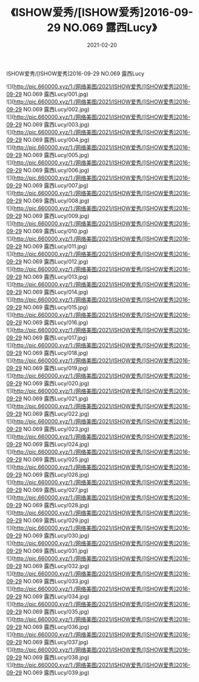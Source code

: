 ﻿---
layout: post
title:  《ISHOW爱秀/[ISHOW爱秀]2016-09-29 NO.069 露西Lucy》
date:   2021-02-20
img: http://pic.660000.xyz/1:/网络美图/2021/ISHOW爱秀/[ISHOW爱秀]2016-09-29 NO.069 露西Lucy/000.jpg
categories: [美女, 清纯, 唯美]
---

ISHOW爱秀/[ISHOW爱秀]2016-09-29 NO.069 露西Lucy

 ![](http://pic.660000.xyz/1:/网络美图/2021/ISHOW爱秀/[ISHOW爱秀]2016-09-29 NO.069 露西Lucy/001.jpg) <br>![](http://pic.660000.xyz/1:/网络美图/2021/ISHOW爱秀/[ISHOW爱秀]2016-09-29 NO.069 露西Lucy/002.jpg) <br>![](http://pic.660000.xyz/1:/网络美图/2021/ISHOW爱秀/[ISHOW爱秀]2016-09-29 NO.069 露西Lucy/003.jpg) <br>![](http://pic.660000.xyz/1:/网络美图/2021/ISHOW爱秀/[ISHOW爱秀]2016-09-29 NO.069 露西Lucy/004.jpg) <br>![](http://pic.660000.xyz/1:/网络美图/2021/ISHOW爱秀/[ISHOW爱秀]2016-09-29 NO.069 露西Lucy/005.jpg) <br>![](http://pic.660000.xyz/1:/网络美图/2021/ISHOW爱秀/[ISHOW爱秀]2016-09-29 NO.069 露西Lucy/006.jpg) <br>![](http://pic.660000.xyz/1:/网络美图/2021/ISHOW爱秀/[ISHOW爱秀]2016-09-29 NO.069 露西Lucy/007.jpg) <br>![](http://pic.660000.xyz/1:/网络美图/2021/ISHOW爱秀/[ISHOW爱秀]2016-09-29 NO.069 露西Lucy/008.jpg) <br>![](http://pic.660000.xyz/1:/网络美图/2021/ISHOW爱秀/[ISHOW爱秀]2016-09-29 NO.069 露西Lucy/009.jpg) <br>![](http://pic.660000.xyz/1:/网络美图/2021/ISHOW爱秀/[ISHOW爱秀]2016-09-29 NO.069 露西Lucy/010.jpg) <br>![](http://pic.660000.xyz/1:/网络美图/2021/ISHOW爱秀/[ISHOW爱秀]2016-09-29 NO.069 露西Lucy/011.jpg) <br>![](http://pic.660000.xyz/1:/网络美图/2021/ISHOW爱秀/[ISHOW爱秀]2016-09-29 NO.069 露西Lucy/012.jpg) <br>![](http://pic.660000.xyz/1:/网络美图/2021/ISHOW爱秀/[ISHOW爱秀]2016-09-29 NO.069 露西Lucy/013.jpg) <br>![](http://pic.660000.xyz/1:/网络美图/2021/ISHOW爱秀/[ISHOW爱秀]2016-09-29 NO.069 露西Lucy/014.jpg) <br>![](http://pic.660000.xyz/1:/网络美图/2021/ISHOW爱秀/[ISHOW爱秀]2016-09-29 NO.069 露西Lucy/015.jpg) <br>![](http://pic.660000.xyz/1:/网络美图/2021/ISHOW爱秀/[ISHOW爱秀]2016-09-29 NO.069 露西Lucy/016.jpg) <br>![](http://pic.660000.xyz/1:/网络美图/2021/ISHOW爱秀/[ISHOW爱秀]2016-09-29 NO.069 露西Lucy/017.jpg) <br>![](http://pic.660000.xyz/1:/网络美图/2021/ISHOW爱秀/[ISHOW爱秀]2016-09-29 NO.069 露西Lucy/018.jpg) <br>![](http://pic.660000.xyz/1:/网络美图/2021/ISHOW爱秀/[ISHOW爱秀]2016-09-29 NO.069 露西Lucy/019.jpg) <br>![](http://pic.660000.xyz/1:/网络美图/2021/ISHOW爱秀/[ISHOW爱秀]2016-09-29 NO.069 露西Lucy/020.jpg) <br>![](http://pic.660000.xyz/1:/网络美图/2021/ISHOW爱秀/[ISHOW爱秀]2016-09-29 NO.069 露西Lucy/021.jpg) <br>![](http://pic.660000.xyz/1:/网络美图/2021/ISHOW爱秀/[ISHOW爱秀]2016-09-29 NO.069 露西Lucy/022.jpg) <br>![](http://pic.660000.xyz/1:/网络美图/2021/ISHOW爱秀/[ISHOW爱秀]2016-09-29 NO.069 露西Lucy/023.jpg) <br>![](http://pic.660000.xyz/1:/网络美图/2021/ISHOW爱秀/[ISHOW爱秀]2016-09-29 NO.069 露西Lucy/024.jpg) <br>![](http://pic.660000.xyz/1:/网络美图/2021/ISHOW爱秀/[ISHOW爱秀]2016-09-29 NO.069 露西Lucy/025.jpg) <br>![](http://pic.660000.xyz/1:/网络美图/2021/ISHOW爱秀/[ISHOW爱秀]2016-09-29 NO.069 露西Lucy/026.jpg) <br>![](http://pic.660000.xyz/1:/网络美图/2021/ISHOW爱秀/[ISHOW爱秀]2016-09-29 NO.069 露西Lucy/027.jpg) <br>![](http://pic.660000.xyz/1:/网络美图/2021/ISHOW爱秀/[ISHOW爱秀]2016-09-29 NO.069 露西Lucy/028.jpg) <br>![](http://pic.660000.xyz/1:/网络美图/2021/ISHOW爱秀/[ISHOW爱秀]2016-09-29 NO.069 露西Lucy/029.jpg) <br>![](http://pic.660000.xyz/1:/网络美图/2021/ISHOW爱秀/[ISHOW爱秀]2016-09-29 NO.069 露西Lucy/030.jpg) <br>![](http://pic.660000.xyz/1:/网络美图/2021/ISHOW爱秀/[ISHOW爱秀]2016-09-29 NO.069 露西Lucy/031.jpg) <br>![](http://pic.660000.xyz/1:/网络美图/2021/ISHOW爱秀/[ISHOW爱秀]2016-09-29 NO.069 露西Lucy/032.jpg) <br>![](http://pic.660000.xyz/1:/网络美图/2021/ISHOW爱秀/[ISHOW爱秀]2016-09-29 NO.069 露西Lucy/033.jpg) <br>![](http://pic.660000.xyz/1:/网络美图/2021/ISHOW爱秀/[ISHOW爱秀]2016-09-29 NO.069 露西Lucy/034.jpg) <br>![](http://pic.660000.xyz/1:/网络美图/2021/ISHOW爱秀/[ISHOW爱秀]2016-09-29 NO.069 露西Lucy/035.jpg) <br>![](http://pic.660000.xyz/1:/网络美图/2021/ISHOW爱秀/[ISHOW爱秀]2016-09-29 NO.069 露西Lucy/036.jpg) <br>![](http://pic.660000.xyz/1:/网络美图/2021/ISHOW爱秀/[ISHOW爱秀]2016-09-29 NO.069 露西Lucy/037.jpg) <br>![](http://pic.660000.xyz/1:/网络美图/2021/ISHOW爱秀/[ISHOW爱秀]2016-09-29 NO.069 露西Lucy/038.jpg) <br>![](http://pic.660000.xyz/1:/网络美图/2021/ISHOW爱秀/[ISHOW爱秀]2016-09-29 NO.069 露西Lucy/039.jpg) <br>